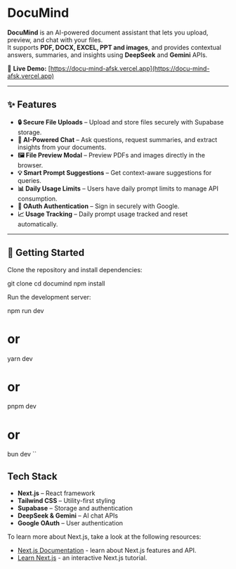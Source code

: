 # DocuMind

**DocuMind** is an AI-powered document assistant that lets you upload, preview, and chat with your files.  
It supports **PDF, DOCX, EXCEL, PPT and images**, and provides contextual answers, summaries, and insights using **DeepSeek** and **Gemini** APIs.

🔗 **Live Demo:** [https://docu-mind-afsk.vercel.app](https://docu-mind-afsk.vercel.app)

---

## ✨ Features

- **🔒 Secure File Uploads** – Upload and store files securely with Supabase storage.  
- **🤖 AI-Powered Chat** – Ask questions, request summaries, and extract insights from your documents.  
- **🖼 File Preview Modal** – Preview PDFs and images directly in the browser.  
- **💡 Smart Prompt Suggestions** – Get context-aware suggestions for queries.  
- **📊 Daily Usage Limits** – Users have daily prompt limits to manage API consumption.  
- **🔑 OAuth Authentication** – Sign in securely with Google.  
- **📈 Usage Tracking** – Daily prompt usage tracked and reset automatically.  

---

## 🚀 Getting Started

Clone the repository and install dependencies:


git clone <repo-url>
cd documind
npm install

Run the development server:

npm run dev
# or
yarn dev
# or
pnpm dev
# or
bun dev
``

## Tech Stack

- **Next.js** – React framework
- **Tailwind CSS** – Utility-first styling
- **Supabase** – Storage and authentication
- **DeepSeek & Gemini** – AI chat APIs
- **Google OAuth** – User authentication


To learn more about Next.js, take a look at the following resources:

- [Next.js Documentation](https://nextjs.org/docs) - learn about Next.js features and API.
- [Learn Next.js](https://nextjs.org/learn-pages-router) - an interactive Next.js tutorial.


